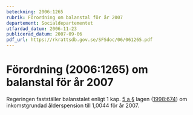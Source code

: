 ```yaml
---
beteckning: 2006:1265
rubrik: Förordning om balanstal för år 2007
departement: Socialdepartementet
utfardad_datum: 2006-11-23
publicerad_datum: 2007-09-06
pdf_url: https://rkrattsdb.gov.se/SFSdoc/06/061265.pdf
---
```


# Förordning (2006:1265) om balanstal för år 2007

Regeringen fastställer balanstalet enligt 1 kap. [5 a §](#kap1.5a) lagen ([1998:674](https://selex.se/eli/sfs/1998/674)) om inkomstgrundad ålderspension till 1,0044 för år 2007.